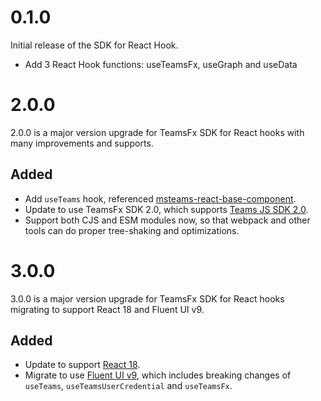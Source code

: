 # 0.1.0

Initial release of the SDK for React Hook.

- Add 3 React Hook functions: useTeamsFx, useGraph and useData

# 2.0.0

2.0.0 is a major version upgrade for TeamsFx SDK for React hooks with many improvements and supports.

## Added

- Add `useTeams` hook, referenced [msteams-react-base-component](https://github.com/wictorwilen/msteams-react-base-component).
- Update to use TeamsFx SDK 2.0, which supports [Teams JS SDK 2.0](https://learn.microsoft.com/en-us/microsoftteams/platform/tabs/how-to/using-teams-client-sdk?tabs=javascript%2Cmanifest-teams-toolkit).
- Support both CJS and ESM modules now, so that webpack and other tools can do proper tree-shaking and optimizations.

# 3.0.0

3.0.0 is a major version upgrade for TeamsFx SDK for React hooks migrating to support React 18 and Fluent UI v9.

## Added

- Update to support [React 18](https://reactjs.org/).
- Migrate to use [Fluent UI v9](https://react.fluentui.dev/?path=/docs/concepts-introduction--page), which includes breaking changes of `useTeams`, `useTeamsUserCredential` and `useTeamsFx`.

